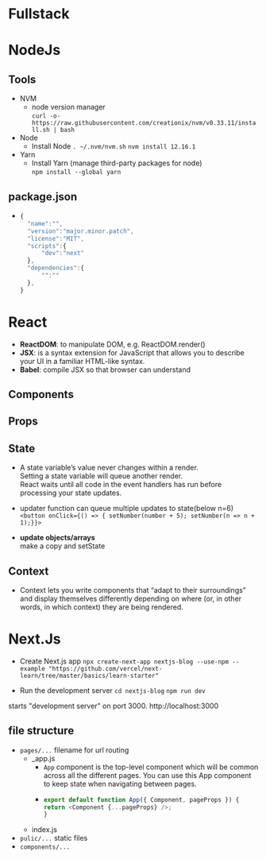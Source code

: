 # Fullstack

# NodeJs

## Tools  
- NVM
  - node version manager  
`curl -o- https://raw.githubusercontent.com/creationix/nvm/v0.33.11/install.sh | bash`  
- Node
  - Install Node `. ~/.nvm/nvm.sh`  `nvm install 12.16.1`  
- Yarn 
  - Install Yarn (manage third-party packages for node)  
`npm install --global yarn`

## package.json 
-  
  ```js
  {
    "name":"",
    "version":"major.minor.patch",
    "license":"MIT",
    "scripts":{
        "dev":"next"
    },
    "dependencies":{
        "":""
    },
  }   
  ```

# React
- **ReactDOM**: to manipulate DOM, e.g. ReactDOM.render()  
- **JSX**: is a syntax extension for JavaScript that allows you to describe your UI in a familiar HTML-like syntax.  
- **Babel**: compile JSX so that browser can understand 


## Components

## Props

## State
- A state variable’s value never changes within a render.    
Setting a state variable will queue another render.   
React waits until all code in the event handlers has run before processing your state updates. 

- updater function can queue multiple updates to state(below n=6)
  `<button onClick={() => { setNumber(number + 5); setNumber(n => n + 1);}}> `
- **update objects/arrays**  
make a copy and setState

## Context
- Context lets you write components that “adapt to their surroundings” and display themselves differently depending on where (or, in other words, in which context) they are being rendered.

# Next.Js

- Create Next.js app
`npx create-next-app nextjs-blog --use-npm --example "https://github.com/vercel/next-learn/tree/master/basics/learn-starter"`

- Run the development server
`cd nextjs-blog`
`npm run dev`  

starts "development server" on port 3000. 
http://localhost:3000

## file structure

- `pages/...` filename for url routing
  - _app.js  
    - `App` component is the top-level component which will be common across all the different pages. You can use this App component to keep state when navigating between pages.
    - 
      ```js
      export default function App({ Component, pageProps }) {
      return <Component {...pageProps} />;
      }
      ```
  - index.js
- `pulic/...` static files
- `components/...`
